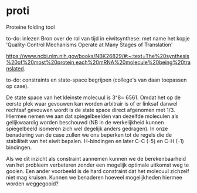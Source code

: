 # proti
Proteine folding tool

to-do: inlezen
Bron over de rol van tijd in eiwitsynthese: met name het kopje 'Quality-Control Mechanisms Operate at Many Stages of Translation'

https://www.ncbi.nlm.nih.gov/books/NBK26829/#:~:text=The%20synthesis%20of%20most%20protein,each%20mRNA%20molecule%20being%20translated.

to-do: constraints en state-space begrijpen (college's van daan toepassen op case).

De state space van het kleinste molecuul is 3^8= 6561. Omdat het op de eerste plek waar gevouwen kan worden arbitrair is of er linksaf danwel rechtsaf gevouwen wordt is de state space direct afgenomen met 1/3. Hiermee nemen we aan dat spiegelbeelden van dezelfde moleculen als gelijkwaardig worden beschouwd (NB in de werkelijkheid kunnen spiegelbeeld isomeren zich wel degelijk anders gedragen). In onze benadering van de case zullen we ons beperken tot de regels die de stabiliteit van het eiwit bepalen. H-bindingen en later C-C (-5) en C-H (-1) bindingen.

Als we dit inzicht als constraint aannemen kunnen we de berekenbaarheid van het probleem verbeteren zonder een mogelijk optimale uitkomst weg te gooien. Een ander voorbeeld is de hard constraint dat het molecuul zichzelf niet mag kruisen. Kunnen we benaderen hoeveel mogelijkheden hiermee worden weggegooid? 

